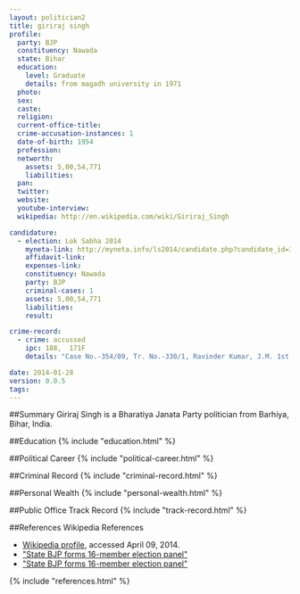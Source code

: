 ```yaml
---
layout: politician2
title: giriraj singh
profile: 
  party: BJP
  constituency: Nawada
  state: Bihar
  education: 
    level: Graduate
    details: from magadh university in 1971
  photo: 
  sex: 
  caste: 
  religion: 
  current-office-title: 
  crime-accusation-instances: 1
  date-of-birth: 1954
  profession: 
  networth: 
    assets: 5,00,54,771
    liabilities: 
  pan: 
  twitter: 
  website: 
  youtube-interview: 
  wikipedia: http://en.wikipedia.com/wiki/Giriraj_Singh

candidature: 
  - election: Lok Sabha 2014
    myneta-link: http://myneta.info/ls2014/candidate.php?candidate_id=149
    affidavit-link: 
    expenses-link: 
    constituency: Nawada 
    party: BJP
    criminal-cases: 1
    assets: 5,00,54,771
    liabilities: 
    result:  

crime-record: 
  - crime: accussed
    ipc: 188,  171F
    details: "Case No.-354/09, Tr. No.-330/1, Ravinder Kumar, J.M. 1st Class, Samastipur, Police Station- Pussa, Date-7-11-2009" 

date: 2014-01-28
version: 0.0.5
tags: 
---
```

##Summary
Giriraj Singh is a Bharatiya Janata Party politician from Barhiya, Bihar, India.




##Education
{% include "education.html" %}


##Political Career
{% include "political-career.html" %}


##Criminal Record
{% include "criminal-record.html" %}


##Personal Wealth
{% include "personal-wealth.html" %}


##Public Office Track Record
{% include "track-record.html" %}


##References
Wikipedia References
- [Wikipedia profile]({{page.profile.wikipedia}}), accessed April 09, 2014.
- ["State BJP forms 16-member election panel"][wiki1]
- ["State BJP forms 16-member election panel"][wiki2]

[wiki1]: http://articles.timesofindia.indiatimes.com/2014-01-11/patna/46089379_1_election-panel-state-bjp-graduate-constituency
[wiki2]: /wiki/The_Times_of_India


{% include "references.html" %}